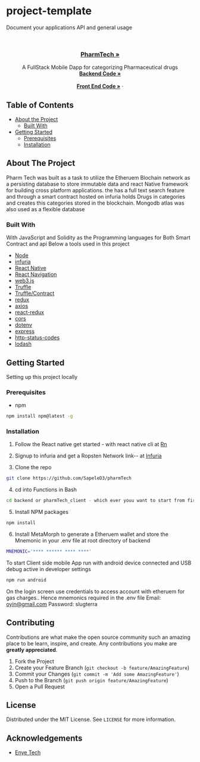 # project-template

Document your applications API and general usage

<!-- PROJECT LOGO -->
<br />
<p align="center">
  <a href="https://github.com/SapeleD3/pharmTech">
  
  <h3 align="center"><strong>PharmTech »</strong></h3>
  </a>


  <p align="center">
    A FullStack Mobile  Dapp for categorizing Pharmaceutical drugs
    <br />
    <a href="https://github.com/SapeleD3/pharmTech/tree/master/backend"><strong>Backend Code »</strong></a>
    <br />
    <br />
    <a href="https://github.com/SapeleD3/pharmTech/tree/master/pharmTech_client"><strong>Front End Code »</strong></a>
    ·
</p>

<!-- TABLE OF CONTENTS -->

## Table of Contents

- [About the Project](#about-the-project)
  - [Built With](#built-with)
- [Getting Started](#getting-started)
  - [Prerequisites](#prerequisites)
  - [Installation](#installation)

<!-- ABOUT THE PROJECT -->

## About The Project
Pharm Tech was built as a task to utilize the Etheruem Blochain network as a persisting database to store immutable data and react Native framework for building cross platform applications. the has a full text search feature and through a smart contract hosted on infuria holds Drugs in categories and creates this categories stored in the blockchain. Mongodb atlas was also used as a flexible database 

### Built With

With JavaScript and Solidity as the Programming languages for Both Smart Contract and api Below a tools used in this project

- [Node](https://nodejs.org/en/)
- [infuria](infura.io)
- [React Native](https://reactnative.dev/)
- [React Navigation](https://reactnavigation.org/)
- [web3.js](https://web3js.readthedocs.io/en/v1.2.6/)
- [Truffle](https://www.trufflesuite.com/)
- [Truffle/Contract](https://www.trufflesuite.com/)
- [redux](https://redux.js.org/)
- [axios](https://www.npmjs.com/package/axios)
- [react-redux](https://redux-saga.js.org/)
- [cors](https://www.npmjs.com/package/cors)
- [dotenv](https://www.npmjs.com/package/dotenv)
- [express](https://www.npmjs.com/package/express)
- [http-status-codes](https://www.npmjs.com/package/http-status-codes)
- [lodash](https://www.npmjs.com/package/lodash)

<!-- GETTING STARTED -->

## Getting Started

Setting up this project locally

### Prerequisites

- npm

```sh
npm install npm@latest -g
```

### Installation

1. Follow the React native get started - with react native cli  at [Rn](https://reactnative.dev/docs/environment-setup)

2. Signup to infuria and get a Ropsten Network link-- at [Infuria](infura.io)
3. Clone the repo

```sh
git clone https://github.com/SapeleD3/pharmTech
```

4. cd into Functions in Bash
```sh
cd backend or pharmTech_client - which ever youu want to start from first
```

5. Install NPM packages

```sh
npm install
```

6. Install MetaMorph to generate a Etheruem wallet and store the Mnemonic in your .env file at root directory of backend 

```sh
MNEMONIC='**** ****** **** ****'
```
<!-- USAGE EXAMPLES -->

To start Client side mobile App run with android device connected and USB debug active in developer settings
```sh
npm run android 
```

On the login screen use credentials to access account with etheruem for gas charges.. Hence mnemonics required in the .env file
Email: oyin@gmail.com
Password: slugterra


<!-- CONTRIBUTING -->

## Contributing

Contributions are what make the open source community such an amazing place to be learn, inspire, and create. Any contributions you make are **greatly appreciated**.

1. Fork the Project
2. Create your Feature Branch (`git checkout -b feature/AmazingFeature`)
3. Commit your Changes (`git commit -m 'Add some AmazingFeature'`)
4. Push to the Branch (`git push origin feature/AmazingFeature`)
5. Open a Pull Request

<!-- LICENSE -->

## License

Distributed under the MIT License. See `LICENSE` for more information.

<!-- ACKNOWLEDGEMENTS -->



## Acknowledgements

- [Enye Tech](https://www.enye.tech/)
